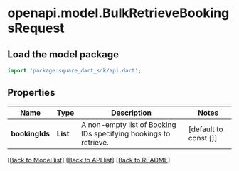 # openapi.model.BulkRetrieveBookingsRequest

## Load the model package
```dart
import 'package:square_dart_sdk/api.dart';
```

## Properties
Name | Type | Description | Notes
------------ | ------------- | ------------- | -------------
**bookingIds** | **List<String>** | A non-empty list of [Booking](https://developer.squareup.com/reference/square_2023-12-13/objects/Booking) IDs specifying bookings to retrieve. | [default to const []]

[[Back to Model list]](../README.md#documentation-for-models) [[Back to API list]](../README.md#documentation-for-api-endpoints) [[Back to README]](../README.md)


